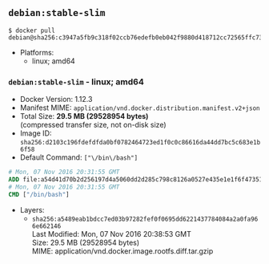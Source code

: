 ## `debian:stable-slim`

```console
$ docker pull debian@sha256:c3947a5fb9c318f02ccb76edefb0eb042f9880d418712cc72565ffc73d04a535
```

-	Platforms:
	-	linux; amd64

### `debian:stable-slim` - linux; amd64

-	Docker Version: 1.12.3
-	Manifest MIME: `application/vnd.docker.distribution.manifest.v2+json`
-	Total Size: **29.5 MB (29528954 bytes)**  
	(compressed transfer size, not on-disk size)
-	Image ID: `sha256:d2103c196fdefdfda0bf0782464723ed1f0c0c86616da44dd7bc5c683e1b6f58`
-	Default Command: `["\/bin\/bash"]`

```dockerfile
# Mon, 07 Nov 2016 20:31:55 GMT
ADD file:a54d41d70b2d256197d4a5060dd2d285c798c8126a0527e435e1e1f6f473519c in / 
# Mon, 07 Nov 2016 20:31:55 GMT
CMD ["/bin/bash"]
```

-	Layers:
	-	`sha256:a5489eab1bdcc7ed03b97282fef0f0695dd6221437784084a2a0fa966e662146`  
		Last Modified: Mon, 07 Nov 2016 20:38:53 GMT  
		Size: 29.5 MB (29528954 bytes)  
		MIME: application/vnd.docker.image.rootfs.diff.tar.gzip
